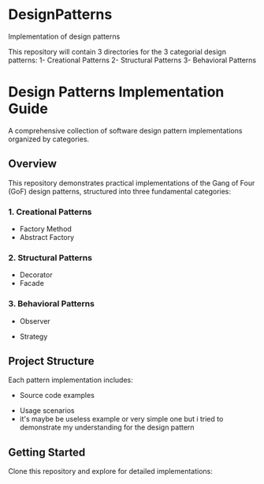 # DesignPatterns
Implementation of design patterns

This repository will contain 3 directories for the 3 categorial design patterns:
1- Creational  Patterns
2- Structural Patterns
3- Behavioral Patterns


# Design Patterns Implementation Guide

A comprehensive collection of software design pattern implementations organized by categories.

## Overview
This repository demonstrates practical implementations of the Gang of Four (GoF) design patterns, structured into three fundamental categories:

### 1. Creational Patterns
- Factory Method
- Abstract Factory
<!-- - Builder -->
<!-- - Prototype -->
<!-- - Singleton -->

### 2. Structural Patterns
<!-- - Adapter -->
<!-- - Bridge -->
<!-- - Composite -->
- Decorator
- Facade
<!-- - Flyweight -->
<!-- - Proxy -->

### 3. Behavioral Patterns
<!-- - Chain of Responsibility -->
<!-- - Command -->
<!-- - Interpreter -->
<!-- - Iterator -->
<!-- - Mediator -->
<!-- - Memento -->
- Observer
<!-- - State -->
- Strategy
<!-- - Template Method -->
<!-- - Visitor -->

## Project Structure
Each pattern implementation includes:
- Source code examples
<!-- - UML diagrams -->
- Usage scenarios
- it's maybe be useless example or very simple one but i tried to demonstrate my understanding for the design pattern

## Getting Started
Clone this repository and explore for detailed implementations:
